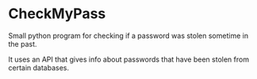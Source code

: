 # CheckMyPass

Small python program for checking if a password was stolen sometime in the past.

It uses an API that gives info about passwords that have been stolen from certain databases.
